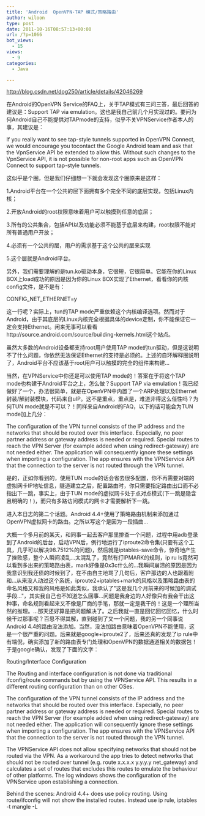 ```yaml
---
title: 'Android  OpenVPN-TAP 模式/策略路由'
author: wiloon
type: post
date: 2011-10-16T08:57:13+00:00
url: /?p=1066
bot_views:
  - 15
views:
  - 9
categories:
  - Java

---
```

http://blog.csdn.net/dog250/article/details/42046269

在Android的OpenVPN Service的FAQ上，关于TAP模式有三问三答，最后回答的建议是：Support TAP via emulation。这也是我自己前几个月实现过的。要问为何Android自己不能提供对TAPmode的支持，似乎不关VPNService作者本人的事，其建议是：
  
If you really want to see tap-style tunnels supported in OpenVPN Connect, we would encourage you tocontact the Google Android team and ask that the VpnService API be extended to allow this. Without such changes to the VpnService API, it is not possible for non-root apps such as OpenVPN Connect to support tap-style tunnels.
  
这似乎是个圈，但是我们仔细想一下就会发现这个圈原来是这样：
  
1.Android平台在一个公共的层下面拥有多个完全不同的底层实现，包括Linux内核；
  
2.开放Android的root权限意味着用户可以触摸到任意的底层；
  
3.所有的公共集合，包括API以及功能必须不能基于底层来构建，root权限不能对所有普通用户开放；
  
4.必须有一个公共的层，用户的需求基于这个公共的层来实现
  
5.这个层就是Android平台。
  
另外，我们需要理解的是tun.ko驱动本身，它很短，它很简单。它能在你的Linux BOX上load成功的原因是因为你的Linux BOX实现了Ethernet，看看你的内核config文件，是不是有：
  
CONFIG\_NET\_ETHERNET=y
  
这一行呢？实际上，tun的TAP mode严重依赖这个内核编译选项。然而对于Android，由于其底层的Linux内核完全根据具体的device定制，你不能保证它一定会支持Ethernet。闲来无事可以看看http://source.android.com/source/building-kernels.html这个站点。
         
虽然大多数的Android设备都支持root用户使用TAP mode的tun驱动，但是这说明不了什么问题，你依然无法保证Ethernet的支持是必须的。上述的自环解释圈说明了，Android平台不应该基于root用户可以触摸的完全的组件来构建...
         
当然，在VPNService中你还是可以使用TAP mode的！答案在于将这个TAP mode也构建于Android平台之上，怎么做？Support TAP via emulation！我已经做好了一个，办法很简单，就是在OpenVPN中内置了一个ARP处理以及Ethernet封装/解封装模块，代码来自uIP。这不是重点，重点是，难道非得这么任性吗？为何TUN mode就是不可以？！同样来自Android的FAQ，以下的话可能会为TUN mode加上几分：
  
The configuration of the VPN tunnel consists of the IP address and the networks that should be routed over this interface. Especially, no peer partner address or gateway address is needed or required. Special routes to reach the VPN Server (for example added when using redirect-gateway) are not needed either. The application will consequently ignore these settings when importing a configuration. The app ensures with the VPNService API that the connection to the server is not routed through the VPN tunnel.
  
是的，正如你看到的，使用TUN mode的话会省去很多配置，你不再需要对端的虚拟网卡IP地址信息，隧道建立之后，配置路由时，你只需要指定路由出口而不必指出下一跳，事实上，由于TUN mode的虚拟网卡处于点对点模式(下一跳是隐含且明确的！)，而只有多路访问模式的网卡才需要解析下一跳。
         
进入本日志的第二个话题。Android 4.4+使用了策略路由机制来添加通过OpenVPN虚拟网卡的路由。之所以写这个是因为一段插曲...
         
大概一个多月前的某天，和同事一起去客户那里排查一个问题，过程中用adb登录到了Android的后台，启动VPN后，例行地运行了iproute2命令集(只要有这个工具，几乎可以解决98.7512%的问题)，然后就是iptables-save命令，惊奇地产生了挫败感，整个人瞬间凌乱...太混乱了，竟然有打IPMARK的规则，ip ru ls竟然可以看到多出来的策略路由表，mark好像是0x3c什么的...我瞬间崩溃的原因是因为我意识到我还债的时候到了，在不由自主地骂了几句后，客户那边的人也跟着附和...从来没人动过这个系统，iproute2+iptables+mark的风格以及策略路由表的命名风格又和我的风格是如此类似，我承认了"这是我几个月前来的时候加的调试手段..."，其实我自己也不知道怎么回事...问题是我身边的人好像只有我会干出这种事，命名规则看起来又不像是厂商的手笔，那就一定是我干的！这是一个理所当然的推理。...那天还好算是把问题解决了。之后我就一直是回忆回忆回忆，什么时候干过那事呢？百思不得其解，直到碰到了又一个问题，我的另一个同事说Android 4.4的路由没法添加。当然，没法加路由意味着OpenVPN不能使用，这是一个很严重的问题。后来就是google+iproute2了，后来还真的发现了ip rule中有端倪，确实添加了新的路由表专门处理和OpenVPN的数据通道相关的数据包！于是google确认，发现了下面的文字：
  
Routing/Interface Configuration

The Routing and interface configuration is not done via traditional ifconfig/route commands but by using the VPNService API. This results in a different routing configuration than on other OSes.

The configuration of the VPN tunnel consists of the IP address and the networks that should be routed over this interface. Especially, no peer partner address or gateway address is needed or required. Special routes to reach the VPN Server (for example added when using redirect-gateway) are not needed either. The application will consequently ignore these settings when importing a configuration. The app ensures with the VPNService API that the connection to the server is not routed through the VPN tunnel.

The VPNService API does not allow specifying networks that should not be routed via the VPN. As a workaround the app tries to detect networks that should not be routed over tunnel (e.g. route x.x.x.x y.y.y.y net_gateway) and calculates a set of routes that excludes this routes to emulate the behaviour of other platforms. The log windows shows the configuration of the VPNService upon establishing a connection.

Behind the scenes: Android 4.4+ does use policy routing. Using route/ifconfig will not show the installed routes. Instead use ip rule, iptables -t mangle -L